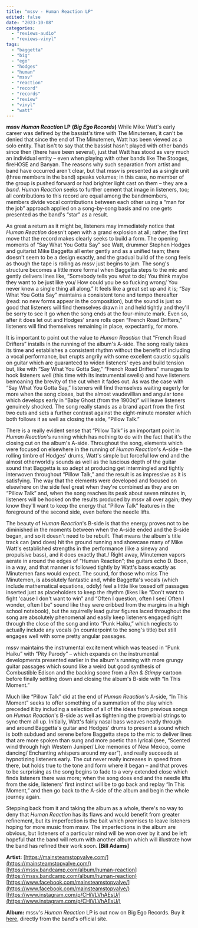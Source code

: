 ```yaml
---
title: "mssv - Human Reaction LP"
edited: false
date: "2023-10-08"
categories:
  - "reviews-audio"
  - "reviews-vinyl"
tags:
  - "baggetta"
  - "big"
  - "ego"
  - "hodges"
  - "human"
  - "mssv"
  - "reaction"
  - "record"
  - "records"
  - "review"
  - "vinyl"
  - "watt"
---
```


**mssv** **_Human Reaction_ LP** **(_Big Ego Records_)** While Mike Watt's early career was defined by the bassist's time with The Minutemen, it can't be denied that since the end of The Minutemen, Watt has been viewed as a solo entity. That isn't to say that the bassist hasn't played with other bands since then (there have been several), just that Watt has stood as very much an individual entity – even when playing with other bands like The Stooges, fireHOSE and Banyan. The reasons why such separation from artist and band have occurred aren't clear, but that mssv is presented as a single unit (three members in the band) speaks volumes; in this case, no member of the group is pushed forward or had brighter light cast on them – they are a _band_. _Human Reaction_ seeks to further cement that image in listeners, too; all contributions to this record are equal among the bandmembers, members divide vocal contributions between each other using a “man for the job” approach applied on a song-by-song basis and no one gets presented as the band's “star” as a result.

As great a return as it might be, listeners may immediately notice that _Human Reaction_ doesn't open with a grand explosion at all; rather, the first move that the record makes clearly seeks to build a form. The opening moments of “Say What You Gotta Say” see Watt, drummer Stephen Hodges and guitarist Mike Baggetta all enter gently and as a unified team; there doesn't seem to be a design exactly, and the gradual build of the song feels as though the tape is rolling as mssv just begins to jam. The song's structure becomes a little more formal when Baggetta steps to the mic and gently delivers lines like, “Somebody tells you what to do/ You think maybe they want to be just like you/ How could you be so fucking wrong/ You never knew a single thing all along.” It feels like a great set up and it is; “Say What You Gotta Say” maintains a consistent tone and tempo thereafter (read: no new forms appear in the composition), but the sound is just so good that listeners will find themselves drawn in and held tightly and they'll be sorry to see it go when the song ends at the four-minute mark. Even so, after it does let out and Hodges' snare rolls open “French Road Drifters,” listeners will find themselves remaining in place, expectantly, for more.

It is important to point out the value to _Human Reaction_ that “French Road Drifters” installs in the running of the album's A-side. The song really takes its time and establishes a consistent rhythm without the benefit of including a vocal performance, but erupts angrily with some excellent caustic squalls on guitar which are guaranteed to widen listeners' eyes and build tension but, like with “Say What You Gotta Say,” “French Road Drifters” manages to hook listeners well (this time with its instrumental swells) and have listeners bemoaning the brevity of the cut when it fades out. As was the case with “Say What You Gotta Say,” listeners will find themselves waiting eagerly for more when the song closes, but the almost vaudevillian and angular tone which develops early in “Baby Ghost (from the 1900s)” will leave listeners genuinely shocked. The song really stands as a brand apart from the first two cuts and sets a further contrast against the eight-minute monster which both follows it as well as closing the side, “Pillow Talk.”

There is a really evident sense that “Pillow Talk” is an important point in _Human Reaction_'s running which has nothing to do with the fact that it's the closing cut on the album's A-side. Throughout the song, elements which were focused on elsewhere in the running of _Human Reaction_'s A-side – the rolling timbre of Hodges' drums, Watt's simple but forceful low end and the almost otherworldly sounds as well as the luscious depth of the guitar sound that Baggetta is so adept at producing get intermingled and tightly interwoven throughout “Pillow Talk,” and the result is as impressive as it is satisfying. The way that the elements were developed and focused on elsewhere on the side feel great when they're combined as they are on “Pillow Talk” and, when the song reaches its peak about seven minutes in, listeners will be hooked on the results produced by mssv all over again; they know they'll want to keep the energy that “Pillow Talk” features in the foreground of the second side, even before the needle lifts.

The beauty of _Human Reaction_'s B-side is that the energy proves not to be diminished in the moments between when the A-side ended and the B-side began, and so it doesn't need to be rebuilt. That means the album's title track can (and does) hit the ground running and showcase many of Mike Watt's established strengths in the performance (like a sinewy and propulsive bass), and it does exactly that./ Right away, Minutemen vapors aerate in around the edges of “Human Reaction”; the guitars echo D. Boon, in a way, and that manner is followed tightly by Watt's bass exactly as Minutemen fans would expect. The sound, for those who miss The Minutemen, is absolutely fantastic and, while Baggetta's vocals (which include mathematical equations, oddly) feel a little like tossed off passages inserted just as placeholders to keep the rhythm (likes like “Don't want to fight 'cause I don't want to win” and “Often I question, often I see/ Often I wonder, often I be” sound like they were cribbed from the margins in a high school notebook), but the squirrelly lead guitar figures laced throughout the song are absolutely phenomenal and easily keep listeners engaged right through the close of the song and into “Punk Haiku,” which neglects to actually include any vocals (in counterpoint to the song's title) but still engages well with some pretty angular passages.

mssv maintains the instrumental excitement which was teased in “Punk Haiku” with “Pity Parody” – which expands on the instrumental developments presented earlier in the album's running with more grungy guitar passages which sound like a weird but good synthesis of Combustible Edison and the backing score from a _Ren & Stimpy_ cartoon before finally settling down and closing the album's B-side with “In This Moment.”

Much like “Pillow Talk” did at the end of _Human Reaction_'s A-side, “In This Moment” seeks to offer something of a summation of the play which preceded it by including a selection of all of the ideas from previous songs on _Human Reaction_'s B-side as well as tightening the proverbial strings to sync them all up. Initially, Watt's fairly nasal bass weaves neatly through and around Baggetta's guitar and Hodges' drums to present a sound which is both subdued and serene before Baggetta steps to the mic to deliver lines that are more spoken than sung and more poetic than lyrical (see, “Scented wind through high Western Juniper/ Like memories of New Mexico, come dancing/ Enchanting whispers around my ear”), and really succeeds at hypnotizing listeners early. The cut never really increases in speed from there, but holds true to the tone and form where it began – and that proves to be surprising as the song begins to fade to a very extended close which finds listeners there was more; when the song does end and the needle lifts from the side, listeners' first instinct will be to go back and replay “In This Moment,” and then go back to the A-side of the album and begin the whole journey again.

Stepping back from it and taking the album as a whole, there's no way to deny that _Human Reaction_ has its flaws and would benefit from greater refinement, but its imperfection is the bait which promises to leave listeners hoping for more music from mssv. The imperfections in the album are obvious, but listeners of a particular mind will be won over by it and be left hopeful that the band will return with another album which will illustrate how the band has refined their work soon. **\[Bill Adams\]**

**Artist:** [https://mainsteamstopvalve.com/](https://mainsteamstopvalve.com/) [https://mssv.bandcamp.com/album/human-reaction](https://mssv.bandcamp.com/album/human-reaction) [https://www.facebook.com/mainsteamstopvalve/](https://www.facebook.com/mainsteamstopvalve/) [https://www.instagram.com/p/CHiVLVhAEsU/](https://www.instagram.com/p/CHiVLVhAEsU/)

**Album:** mssv's _Human Reaction_ LP is out now on Big Ego Records. Buy it [here](https://mssv.bandcamp.com/album/human-reaction), directly from the band's official site.
